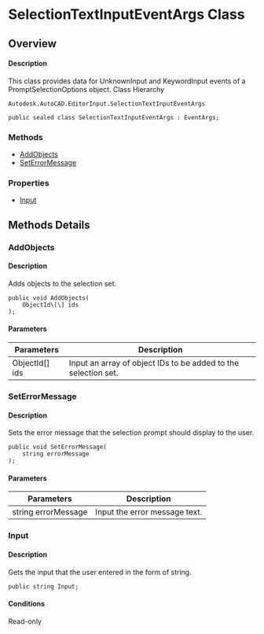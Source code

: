 # SelectionTextInputEventArgs Class

## Overview

#### Description
This class provides data for UnknownInput and KeywordInput events of a PromptSelectionOptions object.
Class Hierarchy
```text
Autodesk.AutoCAD.EditorInput.SelectionTextInputEventArgs
```

```text
public sealed class SelectionTextInputEventArgs : EventArgs;
```

### Methods

- [AddObjects](#addobjects)
- [SetErrorMessage](#seterrormessage)

### Properties

- [Input](#input)


## Methods Details

### AddObjects

#### Description
Adds objects to the selection set.
```text
public void AddObjects(
    ObjectId\[\] ids
);
```

#### Parameters
| Parameters | Description |
| --- | --- |
| ObjectId[] ids | Input an array of object IDs to be added to the selection set. |

### SetErrorMessage

#### Description
Sets the error message that the selection prompt should display to the user.
```text
public void SetErrorMessage(
    string errorMessage
);
```

#### Parameters
| Parameters | Description |
| --- | --- |
| string errorMessage | Input the error message text. |

### Input

#### Description
Gets the input that the user entered in the form of string.
```text
public string Input;
```

#### Conditions
Read-only